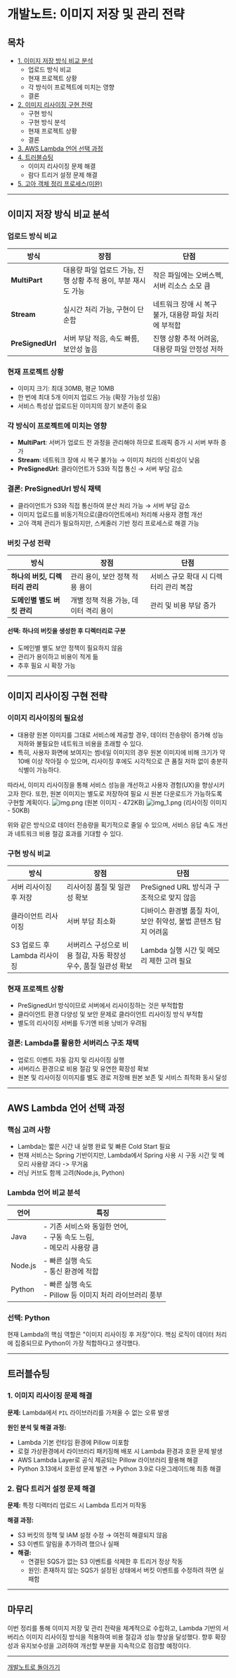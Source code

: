 # 개발노트: 이미지 저장 및 관리 전략

## 목차

* [1. 이미지 저장 방식 비교 분석](#이미지-저장-방식-비교-분석)
    - 업로드 방식 비교
    - 현재 프로젝트 상황
    - 각 방식이 프로젝트에 미치는 영향
    - 결론
* [2. 이미지 리사이징 구현 전략](#이미지-리사이징-구현-전략)
    - 구현 방식
    - 구현 방식 분석
    - 현재 프로젝트 상황
    - 결론
* [3. AWS Lambda 언어 선택 과정](#aws-lambda-언어-선택-과정)
* [4. 트러블슈팅](#트러블슈팅)
    - 이미지 리사이징 문제 해결
    - 람다 트리거 설정 문제 해결 
* [5. 고아 객체 정리 프로세스(미완)]()

---

## 이미지 저장 방식 비교 분석
### 업로드 방식 비교
| 방식 | 장점 | 단점 |
|------|------|------|
| **MultiPart** | 대용량 파일 업로드 가능, 진행 상황 추적 용이, 부분 재시도 가능 | 작은 파일에는 오버스펙, 서버 리소스 소모 큼 |
| **Stream** | 실시간 처리 가능, 구현이 단순함 | 네트워크 장애 시 복구 불가, 대용량 파일 처리에 부적합 |
| **PreSignedUrl** | 서버 부담 적음, 속도 빠름, 보안성 높음 | 진행 상황 추적 어려움, 대용량 파일 안정성 저하 |

### 현재 프로젝트 상황
- 이미지 크기: 최대 30MB, 평균 10MB
- 한 번에 최대 5개 이미지 업로드 가능 (확장 가능성 있음)
- 서비스 특성상 업로드된 이미지의 장기 보존이 중요

### 각 방식이 프로젝트에 미치는 영향
- **MultiPart**: 서버가 업로드 전 과정을 관리해야 하므로 트래픽 증가 시 서버 부하 증가
- **Stream**: 네트워크 장애 시 복구 불가능 → 이미지 처리의 신뢰성이 낮음
- **PreSignedUrl**: 클라이언트가 S3와 직접 통신 → 서버 부담 감소

### 결론: **PreSignedUrl 방식 채택**
- 클라이언트가 S3와 직접 통신하여 분산 처리 가능 → 서버 부담 감소
- 이미지 업로드를 비동기적으로(클라이언트에서) 처리해 사용자 경험 개선
- 고아 객체 관리가 필요하지만, 스케줄러 기반 정리 프로세스로 해결 가능

### 버킷 구성 전략
| 방식 | 장점 | 단점                     |
|------|------|------------------------|
| **하나의 버킷, 디렉터리 관리** | 관리 용이, 보안 정책 적용 용이 | 서비스 규모 확대 시 디렉터리 관리 복잡 |
| **도메인별 별도 버킷 관리** | 개별 정책 적용 가능, 데이터 격리 용이 | 	관리 및 비용 부담 증가         |

#### 선택: **하나의 버킷을 생성한 후 디렉터리로 구분**
- 도메인별 별도 보안 정책이 필요하지 않음
- 관리가 용이하고 비용이 적게 듦
- 추후 필요 시 확장 가능

---

## 이미지 리사이징 구현 전략
### 이미지 리사이징의 필요성
- 대용량 원본 이미지를 그대로 서비스에 제공할 경우, 데이터 전송량이 증가해 성능 저하와 불필요한 
네트워크 비용을 초래할 수 있다.
- 특히, 사용자 화면에 보여지는 썸네일 이미지의 경우 원본 이미지에 비해 크기가 약 10배 이상 작아질 수 있으며,
리사이징 후에도 시각적으로 큰 품질 저하 없이 충분히 식별이 가능하다.

따라서, 이미지 리사이징을 통해 서비스 성능을 개선하고 사용자 경험(UX)을 향상시키고자 한다.
또한, 원본 이미지는 별도로 저장하여 필요 시 원본 다운로드가 가능하도록 구현할 계획이다.
![img.png](images/원본이미지.png)
(원본 이미지 - 472KB)
![img_1.png](images/리사이징이미지.png)
(리사이징 이미지 - 50KB)

위와 같은 방식으로 데이터 전송량을 획기적으로 줄일 수 있으며, 
서비스 응답 속도 개선과 네트워크 비용 절감 효과를 기대할 수 있다.

### 구현 방식 비교
| 방식 | 장점 | 단점 |
| ------| ------| ------|
|서버 리사이징 후 저장|리사이징 품질 및 일관성 확보|PreSigned URL 방식과 구조적으로 맞지 않음|
|클라이언트 리사이징|서버 부담 최소화|디바이스 환경별 품질 차이, 보안 취약성, 불법 콘텐츠 탐지 어려움|
|S3 업로드 후 Lambda 리사이징|서버리스 구성으로 비용 절감, 자동 확장성 우수, 품질 일관성 확보|Lambda 실행 시간 및 메모리 제한 고려 필요|


### 현재 프로젝트 상황
- PreSignedUrl 방식이므로 서버에서 리사이징하는 것은 부적합함
- 클라이언트 환경 다양성 및 보안 문제로 클라이언트 리사이징 방식 부적합
- 별도의 리사이징 서버를 두기엔 비용 낭비가 우려됨

### 결론: **Lambda를 활용한 서버리스 구조 채택**
- 업로드 이벤트 자동 감지 및 리사이징 실행
- 서버리스 환경으로 비용 절감 및 유연한 확장성 확보
- 원본 및 리사이징 이미지를 별도 경로 저장해 원본 보존 및 서비스 최적화 동시 달성

---
## AWS Lambda 언어 선택 과정
### 핵심 고려 사항
- Lambda는 짧은 시간 내 실행 완료 및 빠른 Cold Start 필요
- 현재 서비스는 Spring 기반이지만, Lambda에서 Spring 사용 시 구동 시간 및 메모리 사용량 과다 -> 무거움
- 러닝 커브도 함께 고려(Node.js, Python)

### Lambda 언어 비교 분석
| 언어| 특징                                                 |
|------|----------------------------------------------------|
|Java| - 기존 서비스와 동일한 언어,<br/>- 구동 속도 느림,<br/> - 메모리 사용량 큼 |
|Node.js| - 빠른 실행 속도<br/>- 통신 환경에 적합                         |
|Python| - 빠른 실행 속도<br/>-  Pillow 등 이미지 처리 라이브러리 풍부         |

### 선택: **Python**
현재 Lambda의 핵심 역할은 "이미지 리사이징 후 저장"이다.
핵심 로직이 데이터 처리에 집중되므로 Python이 가장 적합하다고 생각했다.

---
## 트러블슈팅
### 1. 이미지 리사이징 문제 해결
**문제:** Lambda에서 `PIL` 라이브러리를 가져올 수 없는 오류 발생

**원인 분석 및 해결 과정:**
- Lambda 기본 런타임 환경에 Pillow 미포함
- 로컬 가상환경에서 라이브러리 패키징해 배포 시 Lambda 환경과 호환 문제 발생
- AWS Lambda Layer로 공식 제공되는 Pillow 라이브러리 활용해 해결
- Python 3.13에서 호환성 문제 발견 → Python 3.9로 다운그레이드해 최종 해결

### 2. 람다 트리거 설정 문제 해결
**문제:** 특정 디렉터리 업로드 시 Lambda 트리거 미작동

**해결 과정:**
- S3 버킷의 정책 및 IAM 설정 수정 → 여전히 해결되지 않음
- S3 이벤트 알림을 추가하려 했으나 실패
- **해결:**
    - 연결된 SQS가 없는 S3 이벤트를 삭제한 후 트리거 정상 작동
    - 원인: 존재하지 않는 SQS가 설정된 상태에서 버킷 이벤트를 수정하려 하면 실패함

---

## 마무리
이번 정리를 통해 이미지 저장 및 관리 전략을 체계적으로 수립하고, 
Lambda 기반의 서버리스 이미지 리사이징 방식을 적용하여 비용 절감과 성능 향상을 달성했다. 
향후 확장성과 유지보수성을 고려하여 개선할 부분을 지속적으로 점검할 예정이다.

---
[개발노트로 돌아가기](../개발노트.md)